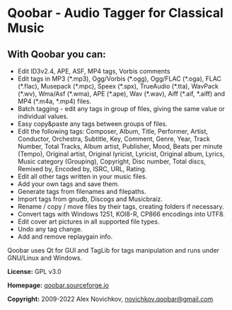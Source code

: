 # Qoobar - Audio Tagger for Classical Music

## With Qoobar you can:

- Edit ID3v2.4, APE, ASF, MP4 tags, Vorbis comments
- Edit tags in MP3 (\*.mp3), Ogg/Vorbis (\*.ogg), Ogg/FLAC (\*.oga),
  FLAC (\*.flac), Musepack (\*.mpc), Speex (\*.spx), TrueAudio (\*.tta),
  WavPack (\*.wv), Wma/Asf (\*.wma),  APE (\*.ape), Wav (\*.wav),
  Aiff (\*.aif, \*.aiff) and MP4 (\*.m4a, \*.mp4) files.
- Batch tagging - edit any tags in group of files, giving the same value
  or individual values.
- Easy copy&paste any tags between groups of files.
- Edit the following tags: Composer, Album, Title, Performer, Artist,
  Conductor, Orchestra, Subtitle, Key, Comment, Genre, Year, Track Number,
  Total Tracks, Album artist, Publisher, Mood, Beats per minute (Tempo),
  Original artist, Original lyricist, Lyricist, Original album, Lyrics,
  Music category (Grouping), Copyright, Disc number, Total discs, Remixed by,
  Encoded by, ISRC, URL, Rating.
- Edit all other tags written in your music files.
- Add your own tags and save them.
- Generate tags from filenames and filepaths.
- Import tags from gnudb, Discogs and Musicbraiz.
- Rename / copy / move files by their tags, creating folders if necessary.
- Convert tags with Windows 1251, KOI8-R, CP866 encodings into UTF8.
- Edit cover art pictures in all supported file types.
- Undo any tag change.
- Add and remove replaygain info.

Qoobar uses Qt for GUI and TagLib for tags manipulation and runs
under GNU/Linux and Windows.

**License:** GPL v3.0

**Homepage:** [qoobar.sourceforge.io](https://qoobar.sourceforge.io)

**Copyright:** 2009-2022 Alex Novichkov, novichkov.qoobar@gmail.com
